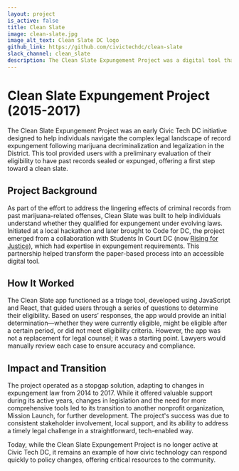 ```yaml
---
layout: project
is_active: false
title: Clean Slate
image: clean-slate.jpg
image_alt_text: Clean Slate DC logo
github_link: https://github.com/civictechdc/clean-slate
slack_channel: clean_slate
description: The Clean Slate Expungement Project was a digital tool that helped individuals determine their eligibility for expunging or sealing past marijuana-related criminal records following legalization in DC.
---
```


# Clean Slate Expungement Project (2015-2017)

The Clean Slate Expungement Project was an early Civic Tech DC initiative designed to help individuals navigate the complex legal landscape of record expungement following marijuana decriminalization and legalization in the District. This tool provided users with a preliminary evaluation of their eligibility to have past records sealed or expunged, offering a first step toward a clean slate.

## Project Background

As part of the effort to address the lingering effects of criminal records from past marijuana-related offenses, Clean Slate was built to help individuals understand whether they qualified for expungement under evolving laws. Initiated at a local hackathon and later brought to Code for DC, the project emerged from a collaboration with Students In Court DC (now [Rising for Justice](https://www.risingforjustice.org/)), which had expertise in expungement requirements. This partnership helped transform the paper-based process into an accessible digital tool.

## How It Worked

The Clean Slate app functioned as a triage tool, developed using JavaScript and React, that guided users through a series of questions to determine their eligibility. Based on users’ responses, the app would provide an initial determination—whether they were currently eligible, might be eligible after a certain period, or did not meet eligibility criteria. However, the app was not a replacement for legal counsel; it was a starting point. Lawyers would manually review each case to ensure accuracy and compliance.

## Impact and Transition

The project operated as a stopgap solution, adapting to changes in expungement law from 2014 to 2017. While it offered valuable support during its active years, changes in legislation and the need for more comprehensive tools led to its transition to another nonprofit organization, Mission Launch, for further development. The project's success was due to consistent stakeholder involvement, local support, and its ability to address a timely legal challenge in a straightforward, tech-enabled way.

Today, while the Clean Slate Expungement Project is no longer active at Civic Tech DC, it remains an example of how civic technology can respond quickly to policy changes, offering critical resources to the community.
